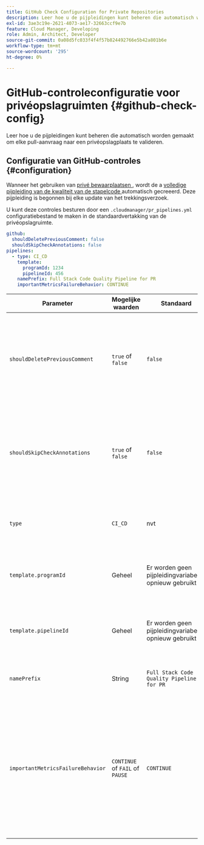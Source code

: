 ```yaml
---
title: GitHub Check Configuration for Private Repositories
description: Leer hoe u de pijpleidingen kunt beheren die automatisch worden gemaakt om elke pull-aanvraag naar een privéopslagplaats te valideren.
exl-id: 3ae3c19e-2621-4073-ae17-32663ccf9e7b
feature: Cloud Manager, Developing
role: Admin, Architect, Developer
source-git-commit: 0a08d5fc033f4f4f57b824492766e5b42a801b6e
workflow-type: tm+mt
source-wordcount: '295'
ht-degree: 0%

---
```


# GitHub-controleconfiguratie voor privéopslagruimten {#github-check-config}

Leer hoe u de pijpleidingen kunt beheren die automatisch worden gemaakt om elke pull-aanvraag naar een privéopslagplaats te valideren.

## Configuratie van GitHub-controles {#configuration}

Wanneer het gebruiken van [ privé bewaarplaatsen ](private-repositories.md#using), wordt de a [ volledige pijpleiding van de kwaliteit van de stapelcode ](/help/implementing/cloud-manager/configuring-pipelines/introduction-ci-cd-pipelines.md) automatisch gecreeerd. Deze pijpleiding is begonnen bij elke update van het trekkingsverzoek.

U kunt deze controles besturen door een `.cloudmanager/pr_pipelines.yml` configuratiebestand te maken in de standaardvertakking van de privéopslagruimte.

```yaml
github:
  shouldDeletePreviousComment: false
  shouldSkipCheckAnnotations: false
pipelines:
  - type: CI_CD
    template:
      programId: 1234
      pipelineId: 456
    namePrefix: Full Stack Code Quality Pipeline for PR
    importantMetricsFailureBehavior: CONTINUE
```

| Parameter | Mogelijke waarden | Standaard | Beschrijving |
| --- | --- | --- | --- |
| `shouldDeletePreviousComment` | `true` of `false` | `false` | Of om slechts de laatste commentaar met de codeaftastenresultaten op dit GitHub trekkingsverzoek te houden of allen te houden. Als u deze instelt op `false` (standaardwaarde), worden eerdere opmerkingen niet verwijderd. |
| `shouldSkipCheckAnnotations` | `true` of `false` | `false` | Of om extra annotaties te hebben aanwezig op de controle van het trekkingsverzoek GitHub of niet. Als u deze instelt op `false` (standaardwaarde), worden controleannotaties niet overgeslagen en worden deze opgenomen in de feedback. |
| `type` | `CI_CD` | nvt | Bepaalt het gedrag van (Ononderbroken Integratie/Ononderbroken Plaatsing) pijpleidingsconfiguraties CI/CD. |
| `template.programId` | Geheel | Er worden geen pijpleidingvariabelen opnieuw gebruikt | U kunt het gebruiken om de [ pijpleidingsvariabelen ](/help/implementing/cloud-manager/configuring-pipelines/pipeline-variables.md) te hergebruiken die op een bestaande pijpleiding automatisch door elk trektrekkingsverzoek wordt gecreeerd. |
| `template.pipelineId` | Geheel | Er worden geen pijpleidingvariabelen opnieuw gebruikt | U kunt het gebruiken om de [ pijpleidingsvariabelen ](/help/implementing/cloud-manager/configuring-pipelines/pipeline-variables.md) te hergebruiken die op een bestaande pijpleiding automatisch door elk trektrekkingsverzoek wordt gecreeerd. |
| `namePrefix` | String | `Full Stack Code Quality Pipeline for PR` | Gebruikt om de prefix voor de naam van de pijpleiding te plaatsen die automatisch wordt gecreeerd. |
| `importantMetricsFailureBehavior` | `CONTINUE` of `FAIL` of `PAUSE` | `CONTINUE` | Plaatst het belangrijke metrische gedrag van de pijpleiding <br>`CONTINUE` = als belangrijke metrische ontbreekt, de pijpleiding zich automatisch <br>`FAIL` = de pijpleiding eindigt met een FAILED status als belangrijke metrische ontbreekt <br>`PAUSE` = de stap van het codescannen een WAITING status ontvangt wanneer belangrijke metrisch ontbreekt en moet manueel worden hervat |




